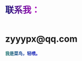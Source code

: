 <h1 style="
            /* font-size: 20px; */
            font-weight: bold;
            background: linear-gradient(to right,rgb(26, 26, 116),rgb(191, 9, 197));
            -webkit-background-clip: text;
            -webkit-text-fill-color: transparent;
            display: inline-block;
        ">
            联系我：
        </h1>
<h1>zyyypx@qq.com</h1>

 <span style="
            /* font-size: 20px; */
            font-weight: bold;
            background: linear-gradient(to right,rgb(26, 116, 104),rgb(12, 9, 197));
            -webkit-background-clip: text;
            -webkit-text-fill-color: transparent;
            display: inline-block;
        ">
            我是菜鸟，轻喷。
        </span>